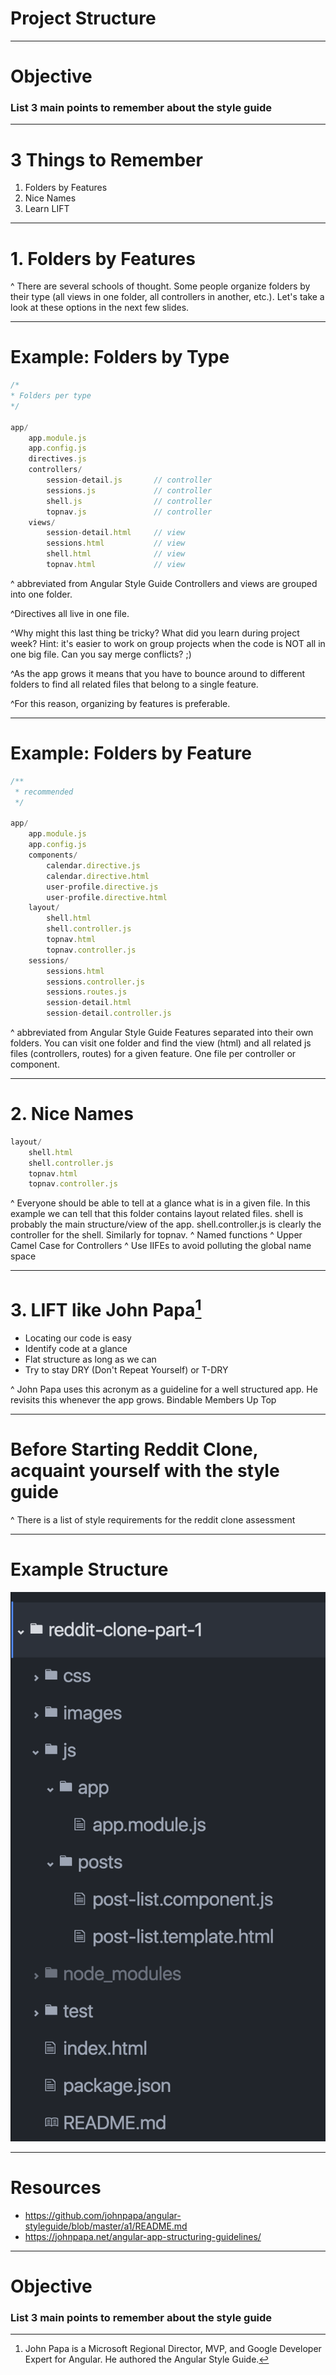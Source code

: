 # Project Structure

---

# Objective

### List 3 main points to remember about the style guide

---

# 3 Things to Remember

1. Folders by Features
1. Nice Names
1. Learn LIFT

---

# 1. Folders by Features


^ There are several schools of thought. Some people organize folders by their type (all views in one folder, all controllers in another, etc.).
Let's take a look at these options in the next few slides.

---

# Example: Folders by Type

```javascript
/*
* Folders per type
*/

app/
    app.module.js
    app.config.js
    directives.js
    controllers/
        session-detail.js       // controller
        sessions.js             // controller
        shell.js                // controller
        topnav.js               // controller
    views/
        session-detail.html     // view
        sessions.html           // view
        shell.html              // view
        topnav.html             // view
```

^ abbreviated from Angular Style Guide
Controllers and views are grouped into one folder.

^Directives all live in one file.

^Why might this last thing be tricky? What did you learn during project week? Hint: it's easier to work on group projects when the code is NOT all in one big file. Can you say merge conflicts? ;)

^As the app grows it means that you have to bounce around to different folders to find all related files that belong to a single feature.

^For this reason, organizing by features is preferable.

---

# Example: Folders by Feature

```javascript
/**
 * recommended
 */

app/
    app.module.js
    app.config.js
    components/
        calendar.directive.js
        calendar.directive.html
        user-profile.directive.js
        user-profile.directive.html
    layout/
        shell.html
        shell.controller.js
        topnav.html
        topnav.controller.js
    sessions/
        sessions.html
        sessions.controller.js
        sessions.routes.js
        session-detail.html
        session-detail.controller.js
```

^ abbreviated from Angular Style Guide
Features separated into their own folders. You can visit one folder and find the view (html) and all related js files (controllers, routes) for a given feature.
One file per controller or component.



---

# 2. Nice Names

```javascript
layout/
    shell.html
    shell.controller.js
    topnav.html
    topnav.controller.js
```
^ Everyone should be able to tell at a glance what is in a given file. In this example we can tell that this folder contains layout related files. shell is probably the main structure/view of the app. shell.controller.js is clearly the controller for the shell.  Similarly for topnav.
^ Named functions
^ Upper Camel Case for Controllers
^ Use IIFEs to avoid polluting the global name space

---


# 3. LIFT like John Papa[^1]

- Locating our code is easy
- Identify code at a glance
- Flat structure as long as we can
- Try to stay DRY (Don't Repeat Yourself) or T-DRY

^ John Papa uses this acronym as a guideline for a well structured app. He revisits this whenever the app grows.
Bindable Members Up Top


[^1]: John Papa is a Microsoft Regional Director, MVP, and Google Developer Expert for Angular. He authored the  Angular Style Guide.

---

# Before Starting Reddit Clone, acquaint yourself with the style guide

^ There is a list of style requirements for the reddit clone assessment

---

# Example Structure

![inline](./angularproject.png)

---

# Resources

- https://github.com/johnpapa/angular-styleguide/blob/master/a1/README.md
- https://johnpapa.net/angular-app-structuring-guidelines/


---

# Objective

### List 3 main points to remember about the style guide
